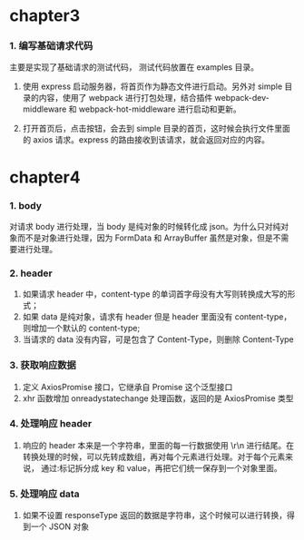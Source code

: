 # chapter3

### 1. 编写基础请求代码

主要是实现了基础请求的测试代码， 测试代码放置在 examples 目录。

1. 使用 express 启动服务器，将首页作为静态文件进行启动。另外对 simple 目录的内容，使用了 webpack 进行打包处理，结合插件 webpack-dev-middleware 和 webpack-hot-middleware 进行启动和更新。

2. 打开首页后，点击按钮，会去到 simple 目录的首页，这时候会执行文件里面的 axios 请求。express 的路由接收到该请求，就会返回对应的内容。

# chapter4

### 1. body

对请求 body 进行处理，当 body 是纯对象的时候转化成 json。为什么只对纯对象而不是对象进行处理，因为 FormData 和 ArrayBuffer 虽然是对象，但是不需要进行处理。

### 2. header

1. 如果请求 header 中，content-type 的单词首字母没有大写则转换成大写的形式；
2. 如果 data 是纯对象，请求有 header 但是 header 里面没有 content-type，则增加一个默认的 content-type;
3. 当请求的 data 没有内容，可是包含了 Content-Type，则删除 Content-Type

### 3. 获取响应数据

1. 定义 AxiosPromise 接口，它继承自 Promise<AxiosPromise> 这个泛型接口
2. xhr 函数增加 onreadystatechange 处理函数，返回的是 AxiosPromise 类型

### 4. 处理响应 header

1. 响应的 header 本来是一个字符串，里面的每一行数据使用 \r\n 进行结尾。在转换处理的时候，可以先转成数组，再对每个元素进行处理。对于每个元素来说，
   通过:标记拆分成 key 和 value，再把它们统一保存到一个对象里面。

### 5. 处理响应 data

1. 如果不设置 responseType 返回的数据是字符串，这个时候可以进行转换，得到一个 JSON 对象
